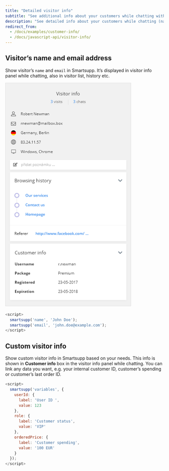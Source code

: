 ```yaml
---
title: "Detailed visitor info"
subtitle: "See additional info about your customers while chatting with them"
description: "See detailed info about your customers while chatting (name, email or your individual data). Detailed visitor info is automatically shown in Smartsupp if you use our integrations (plugins) for Prestashop, Wordpress or other platforms. In other case you can use following API to link your customer data."
redirect_from: 
  - /docs/examples/customer-info/
  - /docs/javascript-api/visitor-info/
---
```


## Visitor’s name and email address
Show visitor’s `name` and `email` in Smartsupp. It’s displayed in visitor info panel while chatting, also in visitor list, history etc.

![customer info](/assets/img/docs/examples/customer-info/customer-name-and-email.png)

```js
<script>
  smartsupp('name', 'John Doe');
  smartsupp('email', 'john.doe@example.com');
</script>
```

## Custom visitor info

Show custom visitor info in Smartsupp based on your needs. This info is shown in **Customer info** box in the visitor info panel while chatting. You can link any data you want, e.g. your internal customer ID, customer’s spending or customer’s last order ID.

```js
<script>
  smartsupp('variables', {
    userId: {
      label: 'User ID ',
      value: 123
    },
    role: {
      label: 'Customer status',
      value: 'VIP'
    },
    orderedPrice: {
      label: 'Customer spending',
      value: '100 EUR'
    }
  });
</script>
```
